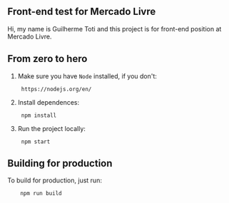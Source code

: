 ## Front-end test for Mercado Livre
Hi, my name is Guilherme Toti and this project is for front-end position at Mercado Livre.

## From zero to hero

1. Make sure you have `Node` installed, if you don't:

		https://nodejs.org/en/

2. Install dependences:

		npm install

3. Run the project locally:

		npm start

## Building for production

To build for production, just run:

		npm run build
